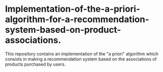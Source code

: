 # Implementation-of-the-a-priori-algorithm-for-a-recommendation-system-based-on-product-associations.
This repository contains an implementation of the "a priori" algorithm which consists in making a recommendation system based on the associations of products purchased by users. 

